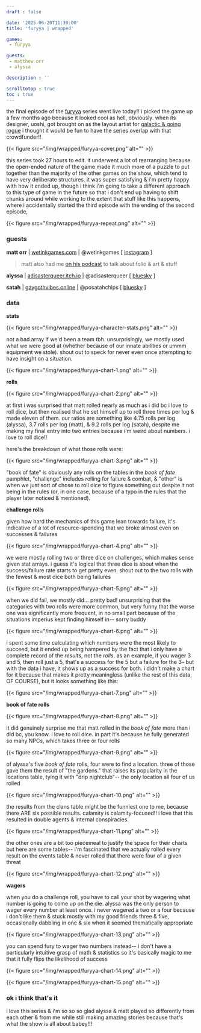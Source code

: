 ```yaml
---
draft : false

date: '2025-06-20T11:30:00'
title: 'furyya | wrapped'

games:
 - furyya

guests:
 - matthew orr
 - alyssa

description : ''

scrolltotop : true
toc : true
---
```


the final episode of the [furyya](https://oddpress.itch.io/furyya) series went live today!! i picked the game up a few months ago because it looked cool as hell, obviously. when its designer, uoshi, got brought on as the layout artist for [galactic & going rogue](https://www.kickstarter.com/projects/galacticgoingrogue/galactic-and-going-rogue-two-ttrpgs-of-war-among-the-stars) i thought it would be fun to have the series overlap with that crowdfunder!!

{{< figure src="/img/wrapped/furyya-cover.png" alt="" >}}

this series took 27 hours to edit. it underwent a lot of rearranging because the open-ended nature of the game made it much more of a puzzle to put together than the majority of the other games on the show, which tend to have very deliberate structures. it was super satisfying & i'm pretty happy with how it ended up, though i think i'm going to take a different approach to this type of game in the future so that i don't end up having to shift chunks around while working to the extent that stuff like this happens, where i accidentally started the third episode with the ending of the second episode,

{{< figure src="/img/wrapped/furyya-repeat.png" alt="" >}}

### guests

**matt orr** | [wetinkgames.com](https://wetinkgames.com) | @wetinkgames \[ [instagram](https://www.instagram.com/wetinkgames/) ]

> matt also had me [on his podcast](https://www.youtube.com/watch?v=0ClRvdyjzRw) to talk about folio & art & stuff

**alyssa&#x20;**| [adisasterqueer.itch.io](https://adisasterqueer.itch.io) | @adisasterqueer \[ [bluesky](https://bsky.app/profile/adisasterqueer.bsky.social) ]

**satah** | [gaygothvibes.online](https://gaygothvibes.online) [|](https://gaygothvibes.online) @posatahchips \[ [bluesky](https://bsky.app/profile/posatahchips.gaygothvibes.online) ]

### data

**stats**

{{< figure src="/img/wrapped/furyya-character-stats.png" alt="" >}}

not a bad array if we'd been a team tbh. unsurprisingly, we mostly used what we were good at (whether because of our innate abilities or ummm equipment we stole). shout out to speck for never even once attempting to have insight on a situation.

{{< figure src="/img/wrapped/furyya-chart-1.png" alt="" >}}

**rolls**

{{< figure src="/img/wrapped/furyya-chart-2.png" alt="" >}}

at first i was surprised that matt rolled nearly as much as i did bc i love to roll dice, but then realised that he set himself up to roll three times per log & made eleven of them. our ratios are something like 4.75 rolls per log (alyssa), 3.7 rolls per log (matt), & 9.2 rolls per log (satah), despite me making my final entry into two entries because i'm weird about numbers. i love to roll dice!!

here's the breakdown of what those rolls were:

{{< figure src="/img/wrapped/furyya-chart-3.png" alt="" >}}

"book of fate" is obviously any rolls on the tables in the _book of fate_ pamphlet, "challenge" includes rolling for failure & combat, & "other" is when we just sort of chose to roll dice to figure something out despite it not being in the rules (or, in one case, because of a typo in the rules that the player later noticed & mentioned).

**challenge rolls**

given how hard the mechanics of this game lean towards failure, it's indicative of a lot of resource-spending that we broke almost even on successes & failures

{{< figure src="/img/wrapped/furyya-chart-4.png" alt="" >}}

we were mostly rolling two or three dice on challenges, which makes sense given stat arrays. i guess it's logical that three dice is about when the success/failure rate starts to get pretty even. shout out to the two rolls with the fewest & most dice both being failures

{{< figure src="/img/wrapped/furyya-chart-5.png" alt="" >}}

when we did fail, we mostly did... pretty bad! unsurprising that the categories with two rolls were more common, but very funny that the worse one was significantly more frequent, in no small part because of the situations imperius kept finding himself in-- sorry buddy

{{< figure src="/img/wrapped/furyya-chart-6.png" alt="" >}}

i spent some time calculating which numbers were the most likely to succeed, but it ended up being hampered by the fact that i only have a complete record of the _results_, not the _rolls_. as an example, if you wager 3 and 5, then roll just a 5, that's a success for the 5 but a failure for the 3– but with the data i have, it shows up as a success for both. i didn't make a chart for it because that makes it pretty meaningless (unlike the rest of this data, OF COURSE), but it looks something like this:

{{< figure src="/img/wrapped/furyya-chart-7.png" alt="" >}}

**book of fate rolls**

{{< figure src="/img/wrapped/furyya-chart-8.png" alt="" >}}

it did genuinely surprise me that matt rolled in the _book of fate_ more than i did bc, you know. i love to roll dice. in part it's because he fully generated so many NPCs, which takes three or four rolls

{{< figure src="/img/wrapped/furyya-chart-9.png" alt="" >}}

of alyssa's five _book of fate_ rolls, four were to find a location. three of those gave them the result of "the gardens." that raises its popularity in the locations table, tying it with "drip nightclub"-- the only location all four of us rolled

{{< figure src="/img/wrapped/furyya-chart-10.png" alt="" >}}

the results from the clans table might be the funniest one to me, because there ARE six possible results. calamity is calamity-focused!! i love that this resulted in double agents & internal conspiracies.

{{< figure src="/img/wrapped/furyya-chart-11.png" alt="" >}}

the other ones are a bit too piecemeal to justify the space for their charts but here are some tables-- i'm fascinated that we actually rolled every result on the events table & never rolled that there were four of a given threat

{{< figure src="/img/wrapped/furyya-chart-12.png" alt="" >}}

**wagers**

when you do a challenge roll, you have to call your shot by wagering what number is going to come up on the die. alyssa was the only person to wager every number at least once. i never wagered a two or a four because i don't like them & stuck mostly with my good friends three & five, occasionally dabbling in one & six when it seemed thematically appropriate

{{< figure src="/img/wrapped/furyya-chart-13.png" alt="" >}}

you can spend fury to wager two numbers instead-- i don't have a particularly intuitive grasp of math & statistics so it's basically magic to me that it fully flips the likelihood of success

{{< figure src="/img/wrapped/furyya-chart-14.png" alt="" >}}

{{< figure src="/img/wrapped/furyya-chart-15.png" alt="" >}}

### ok i think that's it

i love this series & i'm so so so glad alyssa & matt played so differently from each other & from me while still making amazing stories because that's what the show is all about babey!!!


